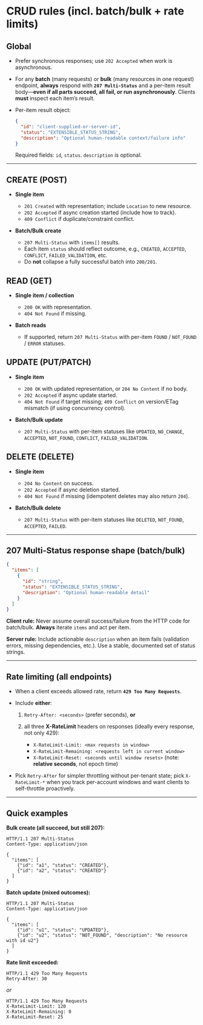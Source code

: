 # CRUD rules (incl. batch/bulk + rate limits)

## Global

* Prefer synchronous responses; use `202 Accepted` when work is asynchronous.
* For any **batch** (many requests) or **bulk** (many resources in one request) endpoint, **always** respond with **`207 Multi-Status`** and a per-item result body—**even if all parts succeed, all fail, or run asynchronously**. Clients **must** inspect each item’s result.
* Per-item result object:

  ```json
  {
    "id": "client-supplied-or-server-id",
    "status": "EXTENSIBLE_STATUS_STRING",
    "description": "Optional human-readable context/failure info"
  }
  ```

  Required fields: `id`, `status`. `description` is optional.

---

## CREATE (POST)

* **Single item**

  * `201 Created` with representation; include `Location` to new resource.
  * `202 Accepted` if async creation started (include how to track).
  * `409 Conflict` if duplicate/constraint conflict.
* **Batch/Bulk create**

  * `207 Multi-Status` with `items[]` results.
  * Each item `status` should reflect outcome, e.g., `CREATED`, `ACCEPTED`, `CONFLICT`, `FAILED_VALIDATION`, etc.
  * Do **not** collapse a fully successful batch into `200/201`.

## READ (GET)

* **Single item / collection**

  * `200 OK` with representation.
  * `404 Not Found` if missing.
* **Batch reads**

  * If supported, return `207 Multi-Status` with per-item `FOUND` / `NOT_FOUND` / `ERROR` statuses.

## UPDATE (PUT/PATCH)

* **Single item**

  * `200 OK` with updated representation, or `204 No Content` if no body.
  * `202 Accepted` if async update started.
  * `404 Not Found` if target missing; `409 Conflict` on version/ETag mismatch (if using concurrency control).
* **Batch/Bulk update**

  * `207 Multi-Status` with per-item statuses like `UPDATED`, `NO_CHANGE`, `ACCEPTED`, `NOT_FOUND`, `CONFLICT`, `FAILED_VALIDATION`.

## DELETE (DELETE)

* **Single item**

  * `204 No Content` on success.
  * `202 Accepted` if async deletion started.
  * `404 Not Found` if missing (idempotent deletes may also return `204`).
* **Batch/Bulk delete**

  * `207 Multi-Status` with per-item statuses like `DELETED`, `NOT_FOUND`, `ACCEPTED`, `FAILED`.

---

## 207 Multi-Status response shape (batch/bulk)

```json
{
  "items": [
    {
      "id": "string",
      "status": "EXTENSIBLE_STATUS_STRING",
      "description": "Optional human-readable detail"
    }
  ]
}
```

**Client rule:** Never assume overall success/failure from the HTTP code for batch/bulk. **Always** iterate `items` and act per item.

**Server rule:** Include actionable `description` when an item fails (validation errors, missing dependencies, etc.). Use a stable, documented set of status strings.

---

## Rate limiting (all endpoints)

* When a client exceeds allowed rate, return **`429 Too Many Requests`**.
* Include **either**:

  1. `Retry-After: <seconds>` (prefer seconds), **or**
  2. all three **X-RateLimit** headers on responses (ideally every response, not only 429):

     * `X-RateLimit-Limit: <max requests in window>`
     * `X-RateLimit-Remaining: <requests left in current window>`
     * `X-RateLimit-Reset: <seconds until window resets>` (note: **relative seconds**, not epoch time)
* Pick `Retry-After` for simpler throttling without per-tenant state; pick `X-RateLimit-*` when you track per-account windows and want clients to self-throttle proactively.

---

## Quick examples

**Bulk create (all succeed, but still 207):**

```
HTTP/1.1 207 Multi-Status
Content-Type: application/json

{
  "items": [
    {"id": "a1", "status": "CREATED"},
    {"id": "a2", "status": "CREATED"}
  ]
}
```

**Batch update (mixed outcomes):**

```
HTTP/1.1 207 Multi-Status
Content-Type: application/json

{
  "items": [
    {"id": "u1", "status": "UPDATED"},
    {"id": "u2", "status": "NOT_FOUND", "description": "No resource with id u2"}
  ]
}
```

**Rate limit exceeded:**

```
HTTP/1.1 429 Too Many Requests
Retry-After: 30
```

*or*

```
HTTP/1.1 429 Too Many Requests
X-RateLimit-Limit: 120
X-RateLimit-Remaining: 0
X-RateLimit-Reset: 25
```
